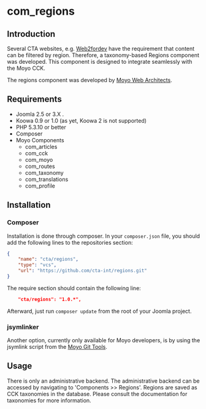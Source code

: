 # com_regions

## Introduction

Several CTA websites, e.g. [Web2fordev](http://web2fordev.net) have the requirement that content can be filtered by
region. Therefore, a taxonomy-based Regions component was developed. This component is designed to integrate
seamlessly with the Moyo CCK.

The regions component was developed by [Moyo Web Architects](http://moyoweb.nl).

## Requirements

* Joomla 2.5 or 3.X .
* Koowa 0.9 or 1.0 (as yet, Koowa 2 is not supported)
* PHP 5.3.10 or better
* Composer
* Moyo Components
    * com_articles
    * com_cck
    * com_moyo
    * com_routes
    * com_taxonomy
    * com_translations
    * com_profile

## Installation

### Composer

Installation is done through composer. In your `composer.json` file, you should add the following lines to the repositories
section:

```json
{
    "name": "cta/regions",
    "type": "vcs",
    "url": "https://github.com/cta-int/regions.git"
}
```

The require section should contain the following line:

```json
    "cta/regions": "1.0.*",
```

Afterward, just run `composer update` from the root of your Joomla project.

### jsymlinker

Another option, currently only available for Moyo developers, is by using the jsymlink script from the [Moyo Git
Tools](https://github.com/derjoachim/moyo-git-tools).

## Usage

There is only an administrative backend. The administrative backend can be accessed by navigating to 'Components >> Regions'.
Regions are saved as CCK taxonomies in the database. Please consult the documentation for taxonomies for more information.
